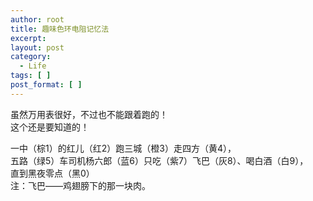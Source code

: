 ```yaml
---
author: root
title: 趣味色环电阻记忆法
excerpt:
layout: post
category:
  - Life
tags: [ ]
post_format: [ ]
---
```

虽然万用表很好，不过也不能跟着跑的！  
这个还是要知道的！ 

一中（棕1）的红儿（红2）跑三城（橙3）走四方（黄4），  
五路（绿5）车司机杨六郎（蓝6）只吃（紫7）飞巴（灰8）、喝白酒（白9），  
直到黑夜零点（黑0）  
注：飞巴——鸡翅膀下的那一块肉。